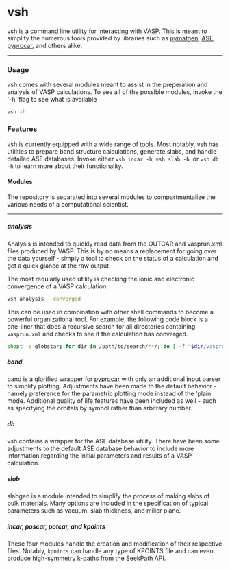 # vsh

vsh is a command line utility for interacting with VASP. This is meant to simplify the numerous tools provided by libraries such as 
[pymatgen](https://pymatgen.org/), [ASE](https://wiki.fysik.dtu.dk/ase/), [pyprocar](https://romerogroup.github.io/pyprocar/), and others alike. 
___

### Usage

vsh comes with several modules meant to assist in the preperation and analysis of VASP calculations. To see all of the possible modules, invoke the '-h' flag 
to see what is available

```
vsh -h
```

### Features

vsh is currently equipped with a wide range of tools. Most notably, vsh has utilities to prepare band structure calculations, generate slabs, and handle detailed ASE databases. Invoke either `vsh incar -h`, `vsh slab -h`, or `vsh db -h` to learn more about their functionality. 

#### Modules

The repository is separated into several modules to compartmentalize the various needs of a computational scientist.  
___
##### analysis

 Analysis is intended to quickly read data from the OUTCAR and vasprun.xml files produced by VASP. This is by no means a replacement for going over the data yourself - simply a tool to check on the status of a calculation and get a quick glance at the raw output. 

 The most reqularly used utility is checking the ionic and electronic convergence of a VASP calculation. 

 ```bash
 vsh analysis --converged
 ```

 This can be used in combination with other shell commands to become a powerful organizational tool. For example, the following code block is a one-liner that does a recursive search for all directories containing `vasprun.xml` and checks to see if the calculation has converged. 

 ```bash 
shopt -s globstar; for dir in /path/to/search/**/; do [ -f "$dir/vasprun.xml" ] && (cd "$dir" && vsh analysis --converged); done
 ```

##### band

band is a glorified wrapper for [pyprocar](https://romerogroup.github.io/pyprocar/) with only an additional input parser to simplify plotting. Adjustments have been made to the default behavior - namely preference for the parametric plotting mode instead of the 'plain' mode. Additional quality of life features have been included as well - such as specifying the orbitals by symbol rather than arbitrary number.

##### db

vsh contains a wrapper for the ASE database utility. There have been some adjustments to the default ASE database behavior to include more information regarding the initial parameters and results of a VASP calculation. 

##### slab

slabgen is a module intended to simplify the process of making slabs of bulk materials. Many options are included in the specification of typical parameters such as vacuum, slab thickness, and miller plane. 

##### incar, poscar, potcar, and kpoints

These four modules handle the creation and modification of their respective files. Notably, `kpoints` can handle any type of KPOINTS file and can even produce high-symmetry k-paths from the SeekPath API. 







